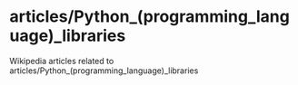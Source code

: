 # articles/Python_(programming_language)_libraries

Wikipedia articles related to articles/Python_(programming_language)_libraries